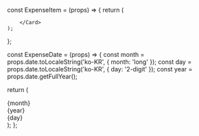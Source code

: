 const ExpenseItem = (props) => {
	return (
		<Card className="expense-item">
			<ExpenseDate date={props.date} />


		</Card>
	);
};


const ExpenseDate = (props) => {
  const month = props.date.toLocaleString('ko-KR', { month: 'long' });
  const day = props.date.toLocaleString('ko-KR', { day: '2-digit' });
  const year = props.date.getFullYear();

  return (
    <div className='expense-date'>
      <div className='expense-date__month'>{month}</div>
      <div className='expense-date__year'>{year}</div>
      <div className='expense-date__day'>{day}</div>
    </div>
  );
};
